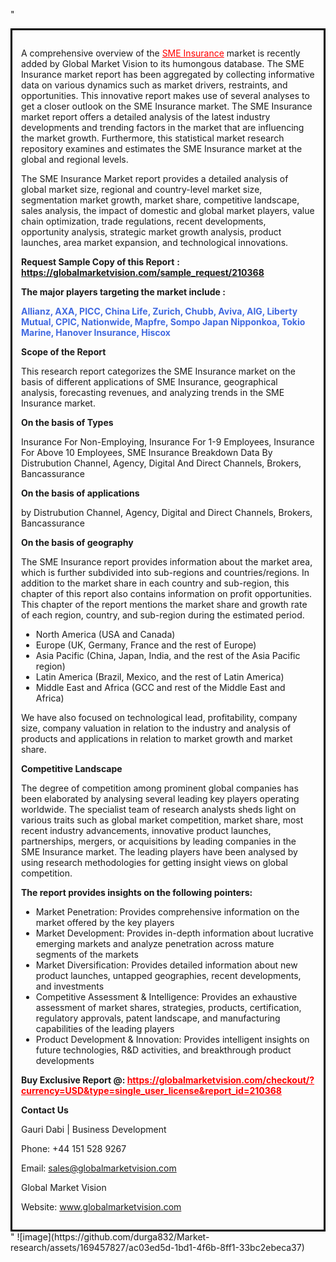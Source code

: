 "<div style='border: 3px solid black; padding: 1em;'>

A comprehensive overview of the <a style='color: #ff0000;' href='https://globalmarketvision.com/reports/global-sme-insurance-market/210368'>SME Insurance</a> market is recently added by Global Market Vision to its humongous database. The SME Insurance market report has been aggregated by collecting informative data on various dynamics such as market drivers, restraints, and opportunities. This innovative report makes use of several analyses to get a closer outlook on the SME Insurance market. The SME Insurance market report offers a detailed analysis of the latest industry developments and trending factors in the market that are influencing the market growth. Furthermore, this statistical market research repository examines and estimates the SME Insurance market at the global and regional levels.

The SME Insurance Market report provides a detailed analysis of global market size, regional and country-level market size, segmentation market growth, market share, competitive landscape, sales analysis, the impact of domestic and global market players, value chain optimization, trade regulations, recent developments, opportunity analysis, strategic market growth analysis, product launches, area market expansion, and technological innovations.

<strong>Request Sample Copy of this Report</strong> <strong>:</strong><strong> <a style='color: #ff0000;' href='https://globalmarketvision.com/sample_request/210368?utm_source=linkedinPulse&utm_medium=Durga&utm_campaign=Durga'><strong>https://globalmarketvision.com/sample_request/210368</strong></a></strong>

<strong>The major players targeting the market include :</strong>

<strong style='color: #4169e1;'>Allianz, AXA, PICC, China Life, Zurich, Chubb, Aviva, AIG, Liberty Mutual, CPIC, Nationwide, Mapfre, Sompo Japan Nipponkoa, Tokio Marine, Hanover Insurance, Hiscox</strong>

<strong>Scope of the Report</strong>

This research report categorizes the SME Insurance market on the basis of different applications of SME Insurance, geographical analysis, forecasting revenues, and analyzing trends in the SME Insurance market.

<strong>On the basis of Types</strong>

Insurance For Non-Employing, Insurance For 1-9 Employees, Insurance For Above 10 Employees, SME Insurance Breakdown Data By Distrubution Channel, Agency, Digital And Direct Channels, Brokers, Bancassurance

<strong>On the basis of applications</strong>

by Distrubution Channel, Agency, Digital and Direct Channels, Brokers, Bancassurance

<strong>On the basis of geography</strong>

The SME Insurance report provides information about the market area, which is further subdivided into sub-regions and countries/regions. In addition to the market share in each country and sub-region, this chapter of this report also contains information on profit opportunities. This chapter of the report mentions the market share and growth rate of each region, country, and sub-region during the estimated period.
<ul>
  <li>North America (USA and Canada)</li>
  <li>Europe (UK, Germany, France and the rest of Europe)</li>
  <li>Asia Pacific (China, Japan, India, and the rest of the Asia Pacific region)</li>
  <li>Latin America (Brazil, Mexico, and the rest of Latin America)</li>
  <li>Middle East and Africa (GCC and rest of the Middle East and Africa)</li>
</ul>
We have also focused on technological lead, profitability, company size, company valuation in relation to the industry and analysis of products and applications in relation to market growth and market share.

<strong>Competitive Landscape</strong>

The degree of competition among prominent global companies has been elaborated by analysing several leading key players operating worldwide. The specialist team of research analysts sheds light on various traits such as global market competition, market share, most recent industry advancements, innovative product launches, partnerships, mergers, or acquisitions by leading companies in the SME Insurance market. The leading players have been analysed by using research methodologies for getting insight views on global competition.

<strong>The report provides insights on the following pointers:</strong>
<ul>
  <li>Market Penetration: Provides comprehensive information on the market offered by the key players</li>
  <li>Market Development: Provides in-depth information about lucrative emerging markets and analyze penetration across mature segments of the markets</li>
  <li>Market Diversification: Provides detailed information about new product launches, untapped geographies, recent developments, and investments</li>
  <li>Competitive Assessment &amp; Intelligence: Provides an exhaustive assessment of market shares, strategies, products, certification, regulatory approvals, patent landscape, and manufacturing capabilities of the leading players</li>
  <li>Product Development &amp; Innovation: Provides intelligent insights on future technologies, R&amp;D activities, and breakthrough product developments</li>
</ul>
<strong>Buy Exclusive Report @: <strong><a style='color: #ff0000;' href='https://globalmarketvision.com/checkout/?currency=USD&type=single_user_license&report_id=210368?utm_source=linkedinPulse&utm_medium=Durga&utm_campaign=Durga'>https://globalmarketvision.com/checkout/?currency=USD&type=single_user_license&report_id=210368</a></strong></strong>

<strong>Contact Us</strong>

Gauri Dabi | Business Development

Phone: +44 151 528 9267

Email: <a href='mailto:sales@globalmarketvision.com'>sales@globalmarketvision.com</a>

Global Market Vision

Website: <a href='http://www.globalmarketvision.com/'>www.globalmarketvision.com</a>

</div>"
![image](https://github.com/durga832/Market-research/assets/169457827/ac03ed5d-1bd1-4f6b-8ff1-33bc2ebeca37)
